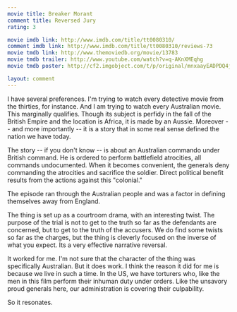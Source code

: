 ```yaml
---
movie title: Breaker Morant
comment title: Reversed Jury
rating: 3

movie imdb link: http://www.imdb.com/title/tt0080310/
comment imdb link: http://www.imdb.com/title/tt0080310/reviews-73
movie tmdb link: http://www.themoviedb.org/movie/13783
movie tmdb trailer: http://www.youtube.com/watch?v=q-AKnXMEqhg
movie tmdb poster: http://cf2.imgobject.com/t/p/original/mnxaayEADPDQ4jEj14pE3k6zOZH.jpg

layout: comment
---
```


I have several preferences. I'm trying to watch every detective movie from the thirties, for instance. And I am trying to watch every Australian movie. This marginally qualifies. Though its subject is perfidy in the fall of the British Empire and the location is Africa, it is made by an Aussie. Moreover -- and more importantly -- it is a story that in some real sense defined the nation we have today.

The story -- if you don't know -- is about an Australian commando under British command. He is ordered to perform battlefield atrocities, all commands undocumented. When it becomes convenient, the generals deny commanding the atrocities and sacrifice the soldier. Direct political benefit results from the actions against this "colonial."

The episode ran through the Australian people and was a factor in defining themselves away from England. 

The thing is set up as a courtroom drama, with an interesting twist. The purpose of the trial is not to get to the truth so far as the defendants are concerned, but to get to the truth of the accusers. We do find some twists so far as the charges, but the thing is cleverly focused on the inverse of what you expect. Its a very effective narrative reversal. 

It worked for me. I'm not sure that the character of the thing was specifically Australian. But it does work. I think the reason it did for me is because we live in such a time. In the US, we have torturers who, like the men in this film perform their inhuman duty under orders. Like the unsavory proud generals here, our administration is covering their culpability. 

So it resonates.